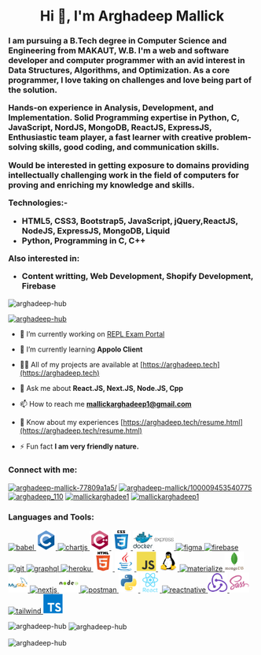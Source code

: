 <h1 align="center">Hi 👋, I'm Arghadeep Mallick</h1>
<h3 align="start">
I am pursuing a B.Tech degree in Computer Science and Engineering from MAKAUT, W.B. I'm a web and software developer and computer programmer with an avid interest in Data Structures, Algorithms, and Optimization. As a core programmer, I love taking on challenges and love being part of the solution.

Hands-on experience in Analysis, Development, and Implementation. Solid Programming expertise in Python, C, JavaScript, NordJS, MongoDB, ReactJS, ExpressJS, Enthusiastic team player, a fast learner with creative problem-solving skills, good coding, and communication skills.

Would be interested in getting exposure to domains providing intellectually challenging work in the field of computers for proving and enriching my knowledge and skills.

Technologies:-
- HTML5, CSS3, Bootstrap5, JavaScript, jQuery,ReactJS, NodeJS, ExpressJS, MongoDB, Liquid
- Python, Programming in C, C++

Also interested in:
- Content writting, Web Development, Shopify Development, Firebase
</h3>

<p align="left"> <img src="https://komarev.com/ghpvc/?username=arghadeep-hub&label=Profile%20views&color=0e75b6&style=flat" alt="arghadeep-hub" /> </p>

<p align="left"> <a href="https://github.com/ryo-ma/github-profile-trophy"><img src="https://github-profile-trophy.vercel.app/?username=arghadeep-hub" alt="arghadeep-hub" /></a> </p>

- 🔭 I’m currently working on [REPL Exam Portal](https://repl-us.web.app)

- 🌱 I’m currently learning **Appolo Client**

- 👨‍💻 All of my projects are available at [https://arghadeep.tech](https://arghadeep.tech)

- 💬 Ask me about **React.JS, Next.JS, Node.JS, Cpp**

- 📫 How to reach me **mallickarghadeep1@gmail.com**

- 📄 Know about my experiences [https://arghadeep.tech/resume.html](https://arghadeep.tech/resume.html)

- ⚡ Fun fact **I am very friendly nature.**

<h3 align="left">Connect with me:</h3>
<p align="left">
<a href="https://linkedin.com/in/arghadeep-mallick-77809a1a5/" target="blank"><img align="center" src="https://raw.githubusercontent.com/rahuldkjain/github-profile-readme-generator/master/src/images/icons/Social/linked-in-alt.svg" alt="arghadeep-mallick-77809a1a5/" height="30" width="40" /></a>
<a href="https://fb.com/arghadeep-mallick/100009453540775" target="blank"><img align="center" src="https://raw.githubusercontent.com/rahuldkjain/github-profile-readme-generator/master/src/images/icons/Social/facebook.svg" alt="arghadeep-mallick/100009453540775" height="30" width="40" /></a>
<a href="https://www.codechef.com/users/arghadeep_110" target="blank"><img align="center" src="https://cdn.jsdelivr.net/npm/simple-icons@3.1.0/icons/codechef.svg" alt="arghadeep_110" height="30" width="40" /></a>
<a href="https://www.hackerrank.com/mallickarghadee1" target="blank"><img align="center" src="https://raw.githubusercontent.com/rahuldkjain/github-profile-readme-generator/master/src/images/icons/Social/hackerrank.svg" alt="mallickarghadee1" height="30" width="40" /></a>
<a href="https://www.leetcode.com/mallickarghadeep1" target="blank"><img align="center" src="https://raw.githubusercontent.com/rahuldkjain/github-profile-readme-generator/master/src/images/icons/Social/leet-code.svg" alt="mallickarghadeep1" height="30" width="40" /></a>
</p>

<h3 align="left">Languages and Tools:</h3>
<p align="left"> <a href="https://babeljs.io/" target="_blank"> <img src="https://www.vectorlogo.zone/logos/babeljs/babeljs-icon.svg" alt="babel" width="40" height="40"/> </a> <a href="https://www.cprogramming.com/" target="_blank"> <img src="https://raw.githubusercontent.com/devicons/devicon/master/icons/c/c-original.svg" alt="c" width="40" height="40"/> </a> <a href="https://www.chartjs.org" target="_blank"> <img src="https://www.chartjs.org/media/logo-title.svg" alt="chartjs" width="40" height="40"/> </a> <a href="https://www.w3schools.com/cpp/" target="_blank"> <img src="https://raw.githubusercontent.com/devicons/devicon/master/icons/cplusplus/cplusplus-original.svg" alt="cplusplus" width="40" height="40"/> </a> <a href="https://www.w3schools.com/css/" target="_blank"> <img src="https://raw.githubusercontent.com/devicons/devicon/master/icons/css3/css3-original-wordmark.svg" alt="css3" width="40" height="40"/> </a> <a href="https://www.docker.com/" target="_blank"> <img src="https://raw.githubusercontent.com/devicons/devicon/master/icons/docker/docker-original-wordmark.svg" alt="docker" width="40" height="40"/> </a> <a href="https://expressjs.com" target="_blank"> <img src="https://raw.githubusercontent.com/devicons/devicon/master/icons/express/express-original-wordmark.svg" alt="express" width="40" height="40"/> </a> <a href="https://www.figma.com/" target="_blank"> <img src="https://www.vectorlogo.zone/logos/figma/figma-icon.svg" alt="figma" width="40" height="40"/> </a> <a href="https://firebase.google.com/" target="_blank"> <img src="https://www.vectorlogo.zone/logos/firebase/firebase-icon.svg" alt="firebase" width="40" height="40"/> </a> <a href="https://git-scm.com/" target="_blank"> <img src="https://www.vectorlogo.zone/logos/git-scm/git-scm-icon.svg" alt="git" width="40" height="40"/> </a> <a href="https://graphql.org" target="_blank"> <img src="https://www.vectorlogo.zone/logos/graphql/graphql-icon.svg" alt="graphql" width="40" height="40"/> </a> <a href="https://heroku.com" target="_blank"> <img src="https://www.vectorlogo.zone/logos/heroku/heroku-icon.svg" alt="heroku" width="40" height="40"/> </a> <a href="https://www.w3.org/html/" target="_blank"> <img src="https://raw.githubusercontent.com/devicons/devicon/master/icons/html5/html5-original-wordmark.svg" alt="html5" width="40" height="40"/> </a> <a href="https://www.java.com" target="_blank"> <img src="https://raw.githubusercontent.com/devicons/devicon/master/icons/java/java-original.svg" alt="java" width="40" height="40"/> </a> <a href="https://developer.mozilla.org/en-US/docs/Web/JavaScript" target="_blank"> <img src="https://raw.githubusercontent.com/devicons/devicon/master/icons/javascript/javascript-original.svg" alt="javascript" width="40" height="40"/> </a> <a href="https://www.linux.org/" target="_blank"> <img src="https://raw.githubusercontent.com/devicons/devicon/master/icons/linux/linux-original.svg" alt="linux" width="40" height="40"/> </a> <a href="https://materializecss.com/" target="_blank"> <img src="https://raw.githubusercontent.com/prplx/svg-logos/5585531d45d294869c4eaab4d7cf2e9c167710a9/svg/materialize.svg" alt="materialize" width="40" height="40"/> </a> <a href="https://www.mongodb.com/" target="_blank"> <img src="https://raw.githubusercontent.com/devicons/devicon/master/icons/mongodb/mongodb-original-wordmark.svg" alt="mongodb" width="40" height="40"/> </a> <a href="https://www.mysql.com/" target="_blank"> <img src="https://raw.githubusercontent.com/devicons/devicon/master/icons/mysql/mysql-original-wordmark.svg" alt="mysql" width="40" height="40"/> </a> <a href="https://nextjs.org/" target="_blank"> <img src="https://cdn.worldvectorlogo.com/logos/nextjs-3.svg" alt="nextjs" width="40" height="40"/> </a> <a href="https://nodejs.org" target="_blank"> <img src="https://raw.githubusercontent.com/devicons/devicon/master/icons/nodejs/nodejs-original-wordmark.svg" alt="nodejs" width="40" height="40"/> </a> <a href="https://postman.com" target="_blank"> <img src="https://www.vectorlogo.zone/logos/getpostman/getpostman-icon.svg" alt="postman" width="40" height="40"/> </a> <a href="https://www.python.org" target="_blank"> <img src="https://raw.githubusercontent.com/devicons/devicon/master/icons/python/python-original.svg" alt="python" width="40" height="40"/> </a> <a href="https://reactjs.org/" target="_blank"> <img src="https://raw.githubusercontent.com/devicons/devicon/master/icons/react/react-original-wordmark.svg" alt="react" width="40" height="40"/> </a> <a href="https://reactnative.dev/" target="_blank"> <img src="https://reactnative.dev/img/header_logo.svg" alt="reactnative" width="40" height="40"/> </a> <a href="https://redux.js.org" target="_blank"> <img src="https://raw.githubusercontent.com/devicons/devicon/master/icons/redux/redux-original.svg" alt="redux" width="40" height="40"/> </a> <a href="https://sass-lang.com" target="_blank"> <img src="https://raw.githubusercontent.com/devicons/devicon/master/icons/sass/sass-original.svg" alt="sass" width="40" height="40"/> </a> <a href="https://tailwindcss.com/" target="_blank"> <img src="https://www.vectorlogo.zone/logos/tailwindcss/tailwindcss-icon.svg" alt="tailwind" width="40" height="40"/> </a> <a href="https://www.typescriptlang.org/" target="_blank"> <img src="https://raw.githubusercontent.com/devicons/devicon/master/icons/typescript/typescript-original.svg" alt="typescript" width="40" height="40"/> </a> </p>

<p><img align="left" src="https://github-readme-stats.vercel.app/api/top-langs?username=arghadeep-hub&show_icons=true&locale=en&layout=compact" alt="arghadeep-hub" /></p>

<p>&nbsp;<img align="center" src="https://github-readme-stats.vercel.app/api?username=arghadeep-hub&show_icons=true&locale=en" alt="arghadeep-hub" /></p>

<p><img align="center" src="https://github-readme-streak-stats.herokuapp.com/?user=arghadeep-hub&" alt="arghadeep-hub" /></p>
